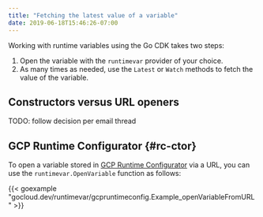 ```yaml
---
title: "Fetching the latest value of a variable"
date: 2019-06-18T15:46:26-07:00
---
```


Working with runtime variables using the Go CDK takes two steps:

1. Open the variable with the `runtimevar` provider of your choice.
2. As many times as needed, use the `Latest` or `Watch` methods to fetch the
   value of the variable.

## Constructors versus URL openers

TODO: follow decision per email thread

## GCP Runtime Configurator {#rc-ctor}

To open a variable stored in [GCP Runtime Configurator][] via a URL, you can use
the `runtimevar.OpenVariable` function as follows:

{{< goexample
"gocloud.dev/runtimevar/gcpruntimeconfig.Example_openVariableFromURL" >}}

[GCP Runtime Configurator]: https://cloud.google.com/deployment-manager/runtime-configurator/
